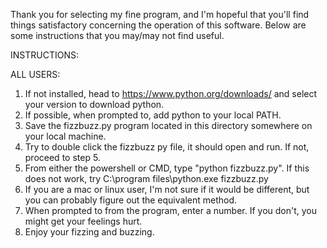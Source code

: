Thank you for selecting my fine program, and I'm hopeful that you'll find things satisfactory 
concerning the operation of this software. Below are some instructions that you may/may not find useful.

INSTRUCTIONS:

ALL USERS:
1. If not installed, head to https://www.python.org/downloads/ and select your version to download python.
2. If possible, when prompted to, add python to your local PATH.
3. Save the fizzbuzz.py program located in this directory somewhere on your local machine.
4. Try to double click the fizzbuzz py file, it should open and run. If not, proceed to step 5.
5. From either the powershell or CMD, type "python fizzbuzz.py". If this does not work, try C:\program files\python.exe fizzbuzz.py
6. If you are a mac or linux user, I'm not sure if it would be different, but you can probably figure out the equivalent method.
7. When prompted to from the program, enter a number. If you don't, you might get your feelings hurt.
8. Enjoy your fizzing and buzzing.